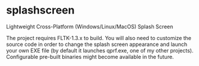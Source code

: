 # splashscreen
Lightweight Cross-Platform (Windows/Linux/MacOS) Splash Screen

The project requires FLTK-1.3.x to build.
You will also need to customize the source code in order to change the splash screen appearance
and launch your own EXE file (by default it launches qprf.exe, one of my other projects).
Configurable pre-built binaries might become available in the future.

